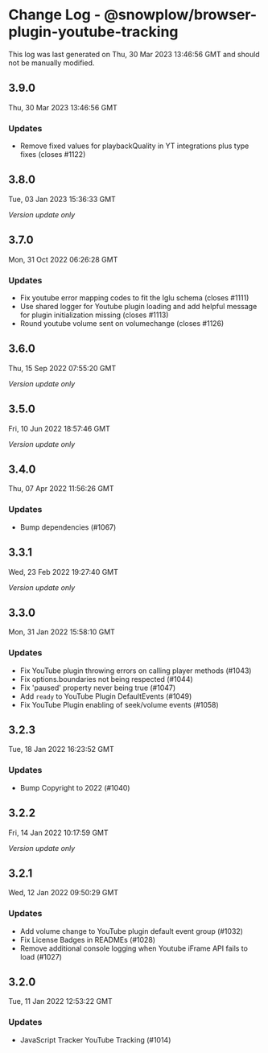 # Change Log - @snowplow/browser-plugin-youtube-tracking

This log was last generated on Thu, 30 Mar 2023 13:46:56 GMT and should not be manually modified.

## 3.9.0
Thu, 30 Mar 2023 13:46:56 GMT

### Updates

- Remove fixed values for playbackQuality in YT integrations plus type fixes (closes #1122)

## 3.8.0
Tue, 03 Jan 2023 15:36:33 GMT

_Version update only_

## 3.7.0
Mon, 31 Oct 2022 06:26:28 GMT

### Updates

- Fix youtube error mapping codes to fit the Iglu schema (closes #1111)
- Use shared logger for Youtube plugin loading and add helpful message for plugin initialization missing (closes #1113)
- Round youtube volume sent on volumechange (closes #1126)

## 3.6.0
Thu, 15 Sep 2022 07:55:20 GMT

_Version update only_

## 3.5.0
Fri, 10 Jun 2022 18:57:46 GMT

_Version update only_

## 3.4.0
Thu, 07 Apr 2022 11:56:26 GMT

### Updates

- Bump dependencies (#1067)

## 3.3.1
Wed, 23 Feb 2022 19:27:40 GMT

_Version update only_

## 3.3.0
Mon, 31 Jan 2022 15:58:10 GMT

### Updates

- Fix YouTube plugin throwing errors on calling player methods (#1043)
- Fix options.boundaries not being respected (#1044)
- Fix 'paused' property never being true (#1047)
- Add `ready` to YouTube Plugin DefaultEvents (#1049)
- Fix YouTube Plugin enabling of seek/volume events (#1058)

## 3.2.3
Tue, 18 Jan 2022 16:23:52 GMT

### Updates

- Bump Copyright to 2022 (#1040)

## 3.2.2
Fri, 14 Jan 2022 10:17:59 GMT

_Version update only_

## 3.2.1
Wed, 12 Jan 2022 09:50:29 GMT

### Updates

- Add volume change to YouTube plugin default event group (#1032)
- Fix License Badges in READMEs (#1028)
- Remove additional console logging when Youtube iFrame API fails to load (#1027)

## 3.2.0
Tue, 11 Jan 2022 12:53:22 GMT

### Updates

- JavaScript Tracker YouTube Tracking (#1014)

